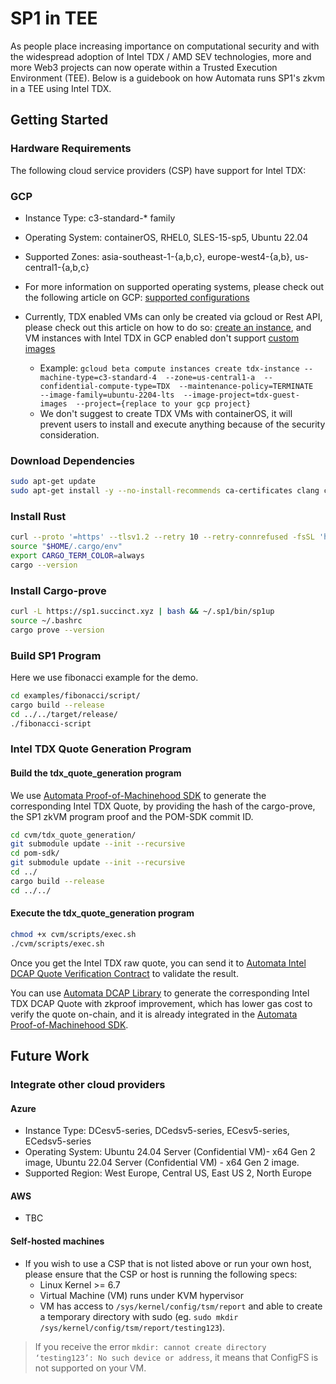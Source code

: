 # SP1 in TEE

As people place increasing importance on computational security and with the widespread adoption of Intel TDX / AMD SEV technologies, more and more Web3 projects can now operate within a Trusted Execution Environment (TEE). Below is a guidebook on how Automata runs SP1's zkvm in a TEE using Intel TDX.

## Getting Started

### Hardware Requirements
The following cloud service providers (CSP) have support for Intel TDX:

### GCP
- Instance Type: c3-standard-* family
- Operating System: containerOS, RHEL0, SLES-15-sp5, Ubuntu 22.04
- Supported Zones: asia-southeast-1-{a,b,c}, europe-west4-{a,b}, us-central1-{a,b,c} 
- For more information on supported operating systems, please check out the following article on GCP: [supported configurations](https://cloud.google.com/confidential-computing/confidential-vm/docs/supported-configurations#intel-tdx)
- Currently, TDX enabled VMs can only be created via gcloud or Rest API, please check out this article on how to do so: [create an instance](https://cloud.google.com/confidential-computing/confidential-vm/docs/create-a-confidential-vm-instance#gcloud), and VM instances with Intel TDX in GCP enabled don't support [custom images](https://cloud.google.com/confidential-computing/confidential-vm/docs/create-custom-confidential-vm-images)

  - Example: `gcloud beta compute instances create tdx-instance --machine-type=c3-standard-4  --zone=us-central1-a  --confidential-compute-type=TDX  --maintenance-policy=TERMINATE  --image-family=ubuntu-2204-lts  --image-project=tdx-guest-images  --project={replace to your gcp project}` 
  - We don't suggest to create TDX VMs with containerOS, it will prevent users to install and execute anything because of the security consideration.

### Download Dependencies
```bash
sudo apt-get update
sudo apt-get install -y --no-install-recommends ca-certificates clang curl libssl-dev pkg-config git dialog build-essential libtss2-dev
```

### Install Rust
```bash
curl --proto '=https' --tlsv1.2 --retry 10 --retry-connrefused -fsSL 'https://sh.rustup.rs' | sh -s -- -y
source "$HOME/.cargo/env"
export CARGO_TERM_COLOR=always
cargo --version
```

### Install Cargo-prove
```bash
curl -L https://sp1.succinct.xyz | bash && ~/.sp1/bin/sp1up
source ~/.bashrc
cargo prove --version
```

### Build SP1 Program
Here we use fibonacci example for the demo.
```bash
cd examples/fibonacci/script/
cargo build --release
cd ../../target/release/
./fibonacci-script
```

### Intel TDX Quote Generation Program

#### Build the tdx_quote_generation program
We use [Automata Proof-of-Machinehood SDK](https://github.com/automata-network/pom-sdk.git) to generate the corresponding Intel TDX Quote, by providing the hash of the cargo-prove, the SP1 zkVM program proof and the POM-SDK commit ID.
```bash
cd cvm/tdx_quote_generation/
git submodule update --init --recursive
cd pom-sdk/
git submodule update --init --recursive
cd ../
cargo build --release
cd ../../
```

#### Execute the tdx_quote_generation program
```bash
chmod +x cvm/scripts/exec.sh
./cvm/scripts/exec.sh
```
Once you get the Intel TDX raw quote, you can send it to [Automata Intel DCAP Quote Verification Contract](https://testnet-explorer.ata.network/address/0xefE368b17D137E86298eec8EbC5502fb56d27832?tab=read_contract) to validate the result.

You can use [Automata DCAP Library](https://github.com/automata-network/dcap-rs.git) to generate the corresponding Intel TDX DCAP Quote with zkproof improvement, which has lower gas cost to verify the quote on-chain, and it is already integrated in the [Automata Proof-of-Machinehood SDK](https://github.com/automata-network/pom-sdk.git).

## Future Work

### Integrate other cloud providers
#### Azure
- Instance Type: DCesv5-series, DCedsv5-series, ECesv5-series, ECedsv5-series
- Operating System:  Ubuntu 24.04 Server (Confidential VM)- x64 Gen 2 image, Ubuntu 22.04 Server (Confidential VM) - x64 Gen 2 image.
- Supported Region: West Europe, Central US, East US 2, North Europe
#### AWS
- TBC
#### Self-hosted machines
- If you wish to use a CSP that is not listed above or run your own host, please ensure that the CSP or host is running the following specs:
  - Linux Kernel >= 6.7
  - Virtual Machine (VM) runs under KVM hypervisor 
  - VM has access to `/sys/kernel/config/tsm/report` and able to create a temporary directory with sudo (eg. `sudo mkdir /sys/kernel/config/tsm/report/testing123`).
> If you receive the error `mkdir: cannot create directory ‘testing123’: No such device or address`, it means that ConfigFS is not supported on your VM.
